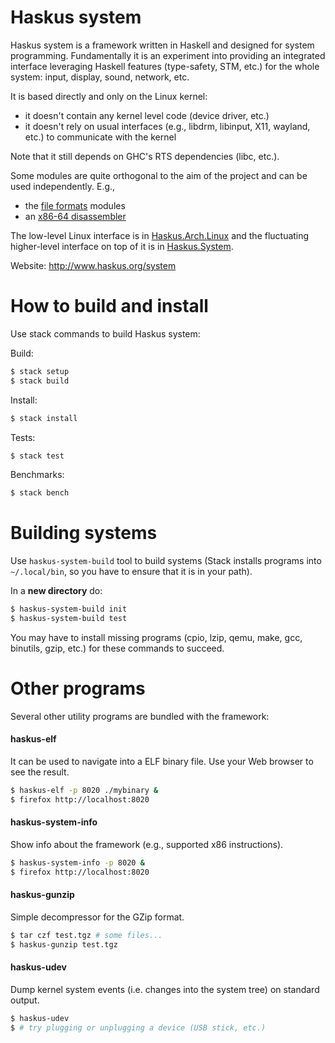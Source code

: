 # Haskus system

Haskus system is a framework written in Haskell and designed for system
programming. Fundamentally it is an experiment into providing an integrated
interface leveraging Haskell features (type-safety, STM, etc.) for the whole
system: input, display, sound, network, etc.

It is based directly and only on the Linux kernel:

* it doesn't contain any kernel level code (device driver, etc.)
* it doesn't rely on usual interfaces (e.g., libdrm, libinput, X11, wayland,
  etc.) to communicate with the kernel

Note that it still depends on GHC's RTS dependencies (libc, etc.).

Some modules are quite orthogonal to the aim of the project and can be used
independently. E.g.,

* the [file formats](src/lib/Haskus/Format) modules
* an [x86-64 disassembler](src/lib/Haskus/Arch/X86_64/Disassembler.hs)

The low-level Linux interface is in
[Haskus.Arch.Linux](src/lib/Haskus/Arch/Linux) and the fluctuating higher-level
interface on top of it is in [Haskus.System](src/lib/Haskus/System).

Website: http://www.haskus.org/system

# How to build and install

Use stack commands to build Haskus system:

Build:
```bash
$ stack setup
$ stack build
```

Install:
```bash
$ stack install
```

Tests:
```bash
$ stack test
```

Benchmarks:
```bash
$ stack bench
```

# Building systems

Use ``haskus-system-build`` tool to build systems (Stack installs programs into
`~/.local/bin`, so you have to ensure that it is in your path).

In a **new directory** do:
```bash
$ haskus-system-build init
$ haskus-system-build test
```

You may have to install missing programs (cpio, lzip, qemu, make, gcc, binutils,
gzip, etc.) for these commands to succeed.

# Other programs

Several other utility programs are bundled with the framework:

#### haskus-elf

It can be used to navigate into a ELF binary file. Use your Web browser to see
the result.

```bash
$ haskus-elf -p 8020 ./mybinary &
$ firefox http://localhost:8020
```

#### haskus-system-info

Show info about the framework (e.g., supported x86 instructions).

```bash
$ haskus-system-info -p 8020 &
$ firefox http://localhost:8020
```

#### haskus-gunzip

Simple decompressor for the GZip format.

```bash
$ tar czf test.tgz # some files...
$ haskus-gunzip test.tgz
```

#### haskus-udev

Dump kernel system events (i.e. changes into the system tree) on standard output.

```bash
$ haskus-udev
$ # try plugging or unplugging a device (USB stick, etc.)
```
